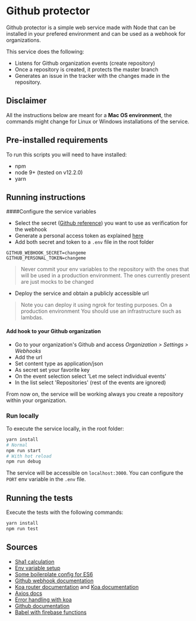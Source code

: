 # Github protector

Github protector is a simple web service made with Node that can be installed
in your prefered environment and can be used as a webhook for organizations.

This service does the following:
- Listens for Github organization events (create repository)
- Once a repository is created, it protects the master branch
- Generates an issue in the tracker with the changes made in the repository.

## Disclaimer
All the instructions below are meant for a **Mac OS environment**, the commands might change
for Linux or Windows installations of the service.

## Pre-installed requirements

To run this scripts you will need to have installed:
- npm
- node 9+ (tested on v12.2.0)
- yarn

## Running instructions

####Configure the service variables
- Select the secret ([Github reference](https://developer.github.com/webhooks/securing/)) you want to use as verification for the webhook
- Generate a personal access token as explained [here](https://help.github.com/en/articles/creating-a-personal-access-token-for-the-command-line)
- Add both secret and token to a ``.env`` file in the root folder
```
GITHUB_WEBHOOK_SECRET=changeme
GITHUB_PERSONAL_TOKEN=changeme
```
> Never commit your env variables to the repository with the ones that will be used in a 
production environment. The ones currently present are just mocks to be changed
- Deploy the service and obtain a publicly accessible url
> Note you can deploy it using ngrok for testing purposes. On a production environment
You should use an infrastructure such as lambdas.

#### Add hook to your Github organization
- Go to your organization's Github and access *Organization > Settings > Webhooks*
- Add the url
- Set content type as application/json
- As secret set your favorite key
- On the event selection select 'Let me select individual events'
- In the list select 'Repositories' (rest of the events are ignored)

From now on, the service will be working always you create a repository
within your organization.

### Run locally

To execute the service locally, in the root folder:

```bash
yarn install
# Normal
npm run start
# With hot reload
npm run debug
```

The service will be accessible on ``localhost:3000``. You can configure the ``PORT``
env variable in the ``.env`` file.

## Running the tests

Execute the tests with the following commands:

```bash
yarn install
npm run test
```

## Sources

- [Sha1 calculation](http://osxdaily.com/2012/06/06/check-sha1-hash-of-string/)
- [Env variable setup](https://medium.com/the-node-js-collection/making-your-node-js-work-everywhere-with-environment-variables-2da8cdf6e786)
- [Some boilerplate config for ES6](https://medium.com/@onlykiosk/complete-babel-7-guide-for-beginners-in-2019-7dd78214c464)
- [Github webhook documentation](https://developer.github.com/webhooks/)
- [Koa router documentation](https://github.com/ZijianHe/koa-router) and [Koa documentation](https://koajs.com/)
- [Axios docs](https://github.com/axios/axios)
- [Error handling with koa](http://travisjeffery.com/b/2015/10/error-responses-on-node-js-with-koa/)
- [Github documentation](https://developer.github.com/v3/)
- [Babel with firebase functions](https://codeburst.io/cloud-functions-for-firebase-with-babel-flow-typescript-796606628d37)